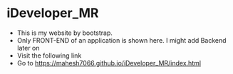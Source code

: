 # iDeveloper_MR
* This is my website by bootstrap.
* Only FRONT-END of an application is shown here. I might add Backend later on
* Visit the following link
* Go to https://mahesh7066.github.io/iDeveloper_MR/index.html
